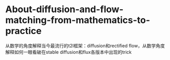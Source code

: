 # About-diffusion-and-flow-matching-from-mathematics-to-practice
从数学的角度解释当今最流行的t2l框架：diffusion和rectified flow，从数学角度解释如何一眼看破在stable diffusion和flux各版本中出现的trick
